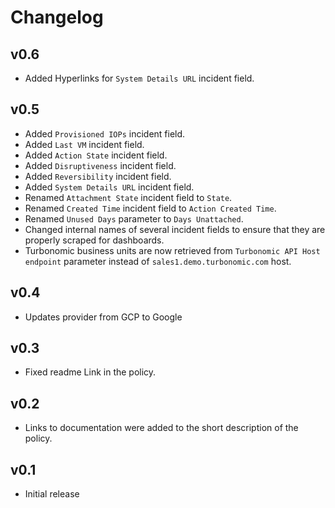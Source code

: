 # Changelog

## v0.6

- Added Hyperlinks for `System Details URL` incident field.

## v0.5

- Added `Provisioned IOPs` incident field.
- Added `Last VM` incident field.
- Added `Action State` incident field.
- Added `Disruptiveness` incident field.
- Added `Reversibility` incident field.
- Added `System Details URL` incident field.
- Renamed `Attachment State` incident field to `State`.
- Renamed `Created Time` incident field to `Action Created Time`.
- Renamed `Unused Days` parameter to `Days Unattached`.
- Changed internal names of several incident fields to ensure that they are properly scraped for dashboards.
- Turbonomic business units are now retrieved from `Turbonomic API Host endpoint` parameter instead of `sales1.demo.turbonomic.com` host.

## v0.4

- Updates provider from GCP to Google

## v0.3

- Fixed readme Link in the policy.

## v0.2

- Links to documentation were added to the short description of the policy.

## v0.1

- Initial release
